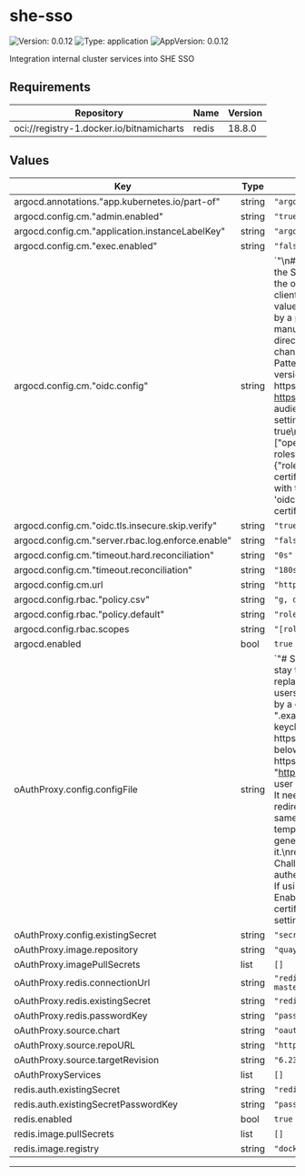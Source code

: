 # she-sso

![Version: 0.0.12](https://img.shields.io/badge/Version-0.0.12-informational?style=flat-square) ![Type: application](https://img.shields.io/badge/Type-application-informational?style=flat-square) ![AppVersion: 0.0.12](https://img.shields.io/badge/AppVersion-0.0.12-informational?style=flat-square)

Integration internal cluster services into SHE SSO

## Requirements

| Repository | Name | Version |
|------------|------|---------|
| oci://registry-1.docker.io/bitnamicharts | redis | 18.8.0 |

## Values

| Key | Type | Default | Description |
|-----|------|---------|-------------|
| argocd.annotations."app.kubernetes.io/part-of" | string | `"argocd"` |  |
| argocd.config.cm."admin.enabled" | string | `"true"` |  |
| argocd.config.cm."application.instanceLabelKey" | string | `"argocd.argoproj.io/instance"` |  |
| argocd.config.cm."exec.enabled" | string | `"false"` |  |
| argocd.config.cm."oidc.config" | string | `"\n# This name will be shown on the button used to start the SSO process\nname: \"Example SSO\"\n\n# Name of the oidc client configured in (e.g. keycloak)\nclientID: client-id\n\n# Reference to the ArgoCD internal secret value for the oidc client secret\n# This will be provided by a pre-existing sealed secret\n# (please check the manual installation steps or the 'manual/secrets' directory)\n# In most cases this shouldn't be changed\nclientSecret: $oidc.keycloak.clientSecret\n\n# Pattern: https://<url of keycloak>/realms/<realm>\n# Hint: In case the keycloak version is below 18.0.0 use this pattern:\n# Pattern: https://<url of keycloak>/auth/realms/<realm>\nissuer: https://sso.example.com/realms/example\n\n# Skip audience check if token doesn't provide a audience setting\nskipAudienceCheckWhenTokenHasNoAudience: true\n\n# Request following scopes\nrequestedScopes: [\"openid\", \"profile\", \"email\", \"roles\"]\n\n# Make sure the roles are part of the ID token\nrequestedIDTokenClaims: {\"roles\": {\"essential\": true}}\n\n# If using selfsigned certificates you got two options\n# 1. Add the root CA with this setting\n# 2. Enable the setting 'oidc.tls.insecure.skip.verify' setting and ignore invalid certificates\n# rootCA: |\n#   ------BEGIN CERTIFICATE-----\n#   eW91IGhhdmUgdG9vIG11Y2ggZnJlZSB0aW1l\n#   -----END CERTIFICATE-----\n"` |  |
| argocd.config.cm."oidc.tls.insecure.skip.verify" | string | `"true"` |  |
| argocd.config.cm."server.rbac.log.enforce.enable" | string | `"false"` |  |
| argocd.config.cm."timeout.hard.reconciliation" | string | `"0s"` |  |
| argocd.config.cm."timeout.reconciliation" | string | `"180s"` |  |
| argocd.config.cm.url | string | `"https://argocd.example.com"` |  |
| argocd.config.rbac."policy.csv" | string | `"g, devops_admin, role:admin\n"` |  |
| argocd.config.rbac."policy.default" | string | `"role:readonly"` |  |
| argocd.config.rbac.scopes | string | `"[roles]"` |  |
| argocd.enabled | bool | `true` |  |
| oAuthProxy.config.configFile | string | `"# Since the SHE SSO is using a keycloak this should stay the same\nprovider = \"keycloak-oidc\"\n\n# Can be replaced by an exact list of valid email domains used by users\nemail_domains = [ \"*\" ]\n\n# Should be replaced by a domain covering all services\ncookie_domains = \".example.org\"\ncookie_secure = \"true\"\n\n# If using keycloak this should match following pattern\n# Pattern: https://<url of keycloak>/realms/<realm>\n# Hint: In case the keycloak version is below 18.0.0 use this pattern:\n# Pattern: https://<url of keycloak>/auth/realms/<realm>\noidc_issuer_url = \"https://sso.example.org/realms/example\"\n\n# The user will be sent back to this URL after authentication\n# It needs to be configured in the oidc client as a valid redirect URL\n# In most cases this should stay the same\n# Please be aware, that the '{{url}}' part is a templating used in the argocd applicationset\n# generated by this chart. So please replace it.\nredirect_url = \"https://{{url}}/oauth2/callback\"\n\n# Challenge used during authentication\ncode_challenge_method = \"S256\"\n\n# If using selfsigned certificates you got two options\n# 1. Enable this setting and ignore the selfsigned certificate\n# 2. Add the root CA with the 'rootCA' setting\nssl_insecure_skip_verify = \"true\"\n\n# rootCA: |\n#   ------BEGIN CERTIFICATE-----\n#   eW91IGhhdmUgdG9vIG11Y2ggZnJlZSB0aW1l\n#   -----END CERTIFICATE-----\n\n# Let the oauth2 proxy set the 'Authorization'-header for the upstream service\nset_authorization_header = \"true\"\n"` |  |
| oAuthProxy.config.existingSecret | string | `"secret-config"` |  |
| oAuthProxy.image.repository | string | `"quay.io/oauth2-proxy/oauth2-proxy"` |  |
| oAuthProxy.imagePullSecrets | list | `[]` |  |
| oAuthProxy.redis.connectionUrl | string | `"redis://redis-master.default.svc.cluster.local:6379"` |  |
| oAuthProxy.redis.existingSecret | string | `"redis-password"` |  |
| oAuthProxy.redis.passwordKey | string | `"password"` |  |
| oAuthProxy.source.chart | string | `"oauth2-proxy"` |  |
| oAuthProxy.source.repoURL | string | `"https://oauth2-proxy.github.io/manifests"` |  |
| oAuthProxy.source.targetRevision | string | `"6.23.1"` |  |
| oAuthProxyServices | list | `[]` |  |
| redis.auth.existingSecret | string | `"redis-password"` |  |
| redis.auth.existingSecretPasswordKey | string | `"password"` |  |
| redis.enabled | bool | `true` |  |
| redis.image.pullSecrets | list | `[]` |  |
| redis.image.registry | string | `"docker.io"` |  |

----------------------------------------------
